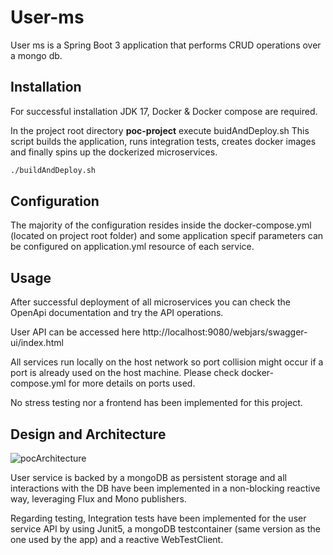 # User-ms

User ms is a Spring Boot 3 application that performs CRUD operations over a mongo db.


## Installation

For successful installation JDK 17, Docker & Docker compose are required.

In the project root directory  **poc-project** execute buidAndDeploy.sh
This script builds the application, runs integration tests, creates docker images and finally
spins up the dockerized microservices.

```bash
./buildAndDeploy.sh
```

## Configuration
The majority of the configuration resides inside the docker-compose.yml (located on project root folder) and some 
application specif parameters can be configured on application.yml resource of each service.


## Usage
After successful deployment of all microservices you can check the OpenApi documentation 
and try the API operations.

User API can be accessed here http://localhost:9080/webjars/swagger-ui/index.html

All services run locally on the host network so port collision might occur if a port is already 
used on the host machine. Please check docker-compose.yml for more details on ports used.

No stress testing nor a frontend has been implemented for this project.

## Design and Architecture

![pocArchitecture](https://github.com/dideliba/poc-project/assets/60351395/4a5d8abe-6549-443b-9b60-857a5429571e)

User service is backed by a mongoDB as persistent storage and all interactions with the DB have been implemented
in a non-blocking  reactive way, leveraging Flux and Mono publishers.

Regarding testing, Integration tests have been implemented for the user service API by using
Junit5, a mongoDB testcontainer (same version as the one used by the app) and a reactive WebTestClient.

